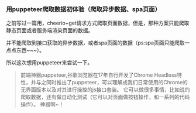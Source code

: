 ### 用puppeteer爬取数据初体验（爬取异步数据、spa页面）

之前写过一篇用，cheerio+get请求方式爬取页面数据，但是，那种方案只能爬取静态页面或者服务端渲染页面的数据。  

并不能爬取到接口获取的异步数据，或者spa页面的数据（ps:spa页面只能爬取一点点东西~~~）。  

所以这次想用puppeteer来尝试一下。  


> 前端神器puppeteer,谷歌浏览器在17年自行开发了Chrome Headless特性，并与之同时推出了puppeteer，可以理解成我们日常使用的Chrome的无界面版本以及对其进行操控的js接口套装。 它可以做很多事情，比如说的爬取数据，还有做自动化测试（它可以对页面做按钮操作，和一系列的代码操作）。 神器啊~！

